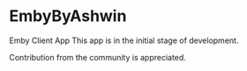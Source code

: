 # EmbyByAshwin
Emby Client App
This app is in the initial stage of development.

Contribution from the community is appreciated.
